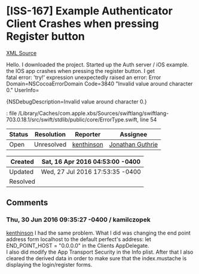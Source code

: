 # [ISS-167] Example Authenticator Client Crashes when pressing Register button

[XML Source](../xml/ISS-167.xml)
<p><p>Hello. I downloaded the project. Started up the Auth server / iOS example. the IOS app crashes when pressing the register button. I get <br/>
fatal error: 'try!' expression unexpectedly raised an error: Error Domain=NSCocoaErrorDomain Code=3840 "Invalid value around character 0." UserInfo=</p>
{NSDebugDescription=Invalid value around character 0.}
<p>: file /Library/Caches/com.apple.xbs/Sources/swiftlang/swiftlang-703.0.18.1/src/swift/stdlib/public/core/ErrorType.swift, line 54</p></p>





Status|Resolution|Reporter|Assignee
------|----------|--------|--------
Open|Unresolved|[kenthinson](kenthinson)|[Jonathan Guthrie]($jonog)





Created|Sat, 16 Apr 2016 04:53:00 -0400
-------|--------------
Updated|Wed, 27 Jul 2016 17:53:35 -0400
Resolved|


## Comments




### Thu, 30 Jun 2016 09:35:27 -0400 / kamilczopek 

<p><p><a href="http://jira.perfect.org:8080/secure/ViewProfile.jspa?name=kenthinson" class="user-hover" rel="kenthinson">kenthinson</a> I had the same problem. What I did was changing the end point address form localhost to the default perfect's address: let END_POINT_HOST = "0.0.0.0" in the Clients AppDelegate. <br/>
I also did modify the App Transport Security in the Info plist. After that I also cleared the derived data in order to make sure that the index.mustache is displaying the login/register forms.</p></p>


